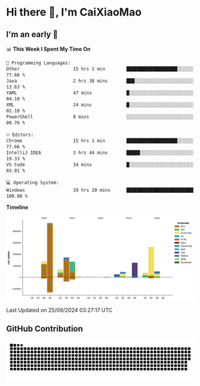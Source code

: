 # Hi there 👋, I'm CaiXiaoMao

## I'm an early 🐤
<!--START_SECTION:waka-->
📊 **This Week I Spent My Time On** 

```text
💬 Programming Languages: 
Other                    15 hrs 1 min        ███████████████████░░░░░░   77.66 % 
Java                     2 hrs 38 mins       ███░░░░░░░░░░░░░░░░░░░░░░   13.63 % 
YAML                     47 mins             █░░░░░░░░░░░░░░░░░░░░░░░░   04.10 % 
XML                      24 mins             █░░░░░░░░░░░░░░░░░░░░░░░░   02.10 % 
PowerShell               8 mins              ░░░░░░░░░░░░░░░░░░░░░░░░░   00.76 % 

🔥 Editors: 
Chrome                   15 hrs 1 min        ███████████████████░░░░░░   77.66 % 
IntelliJ IDEA            3 hrs 44 mins       █████░░░░░░░░░░░░░░░░░░░░   19.33 % 
VS Code                  34 mins             █░░░░░░░░░░░░░░░░░░░░░░░░   03.01 % 

💻 Operating System: 
Windows                  19 hrs 20 mins      █████████████████████████   100.00 % 
```

**Timeline**

![Lines of Code chart](https://raw.githubusercontent.com/caixiaomao/caixiaomao/main/assets/bar_graph.png)


 Last Updated on 25/09/2024 03:27:17 UTC
<!--END_SECTION:waka-->

## GitHub Contribution
<picture>
  <source media="(prefers-color-scheme: dark)" srcset="/dist/snake/github-contribution-grid-snake-dark.svg" />
  <source media="(prefers-color-scheme: light)" srcset="/dist/snake/github-contribution-grid-snake.svg" />
  <img alt="github contribution grid snake animation" src="/dist/snake/github-contribution-grid-snake.svg" />
</picture>
